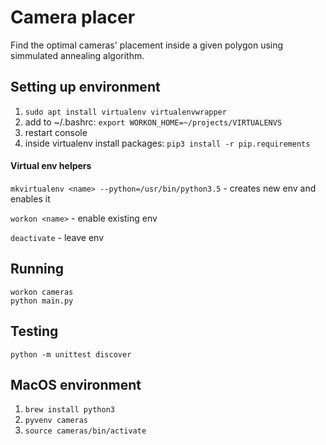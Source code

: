 # Camera placer
Find the optimal cameras' placement inside a given polygon using simmulated annealing algorithm.

## Setting up environment
1. `sudo apt install virtualenv virtualenvwrapper`
1. add to ~/.bashrc: `export WORKON_HOME=~/projects/VIRTUALENVS`
1. restart console
1. inside virtualenv install packages:
`pip3 install -r pip.requirements`

#### Virtual env helpers
`mkvirtualenv <name> --python=/usr/bin/python3.5` - creates new env and enables it
  
`workon <name>` - enable existing env

`deactivate` - leave env

## Running
`workon cameras`  
`python main.py`

## Testing
`python -m unittest discover`

## MacOS environment
1. `brew install python3`
1. `pyvenv cameras`
1. `source cameras/bin/activate`